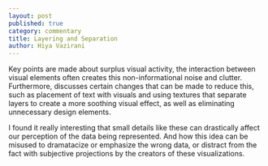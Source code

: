 ```yaml
---
layout: post
published: true
category: commentary
title: Layering and Separation
author: Hiya Vazirani
---
```


Key points are made about surplus visual activity, the interaction between visual elements often creates this non-informational noise and clutter. Furthermore, discusses certain changes that can be made to reduce this, such as placement of text with visuals and using textures that separate layers to create a more soothing visual effect, as well as eliminating unnecessary design elements. 

I found it really interesting that small details like these can drastically affect our perception of the data being represented. And how this idea can be misused to dramatacize or emphasize the wrong data, or distract from the fact with subjective projections by the creators of these visualizations. 